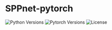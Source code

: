 # SPPnet-pytorch
![Python Versions](https://img.shields.io/pypi/pyversions/deepctr.svg)
![Pytorch Versions](https://img.shields.io/badge/Pytorh-1.2+-blue.svg)
![License](https://img.shields.io/github/license/shenweichen/deepctr.svg)
